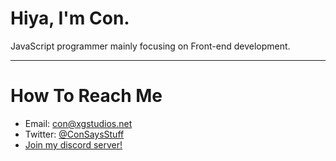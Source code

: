 # Hiya, I'm Con. <img src="https://komarev.com/ghpvc/?username=ConCodesStuff" alt=""/>

JavaScript programmer mainly focusing on Front-end development.

---
# How To Reach Me
- Email: [con@xgstudios.net](https://mailto:con@xgstudios.net)
- Twitter: [@ConSaysStuff](https://twitter.com/consaysstuff)
- [Join my discord server!](https://dsc.gg/concord)



